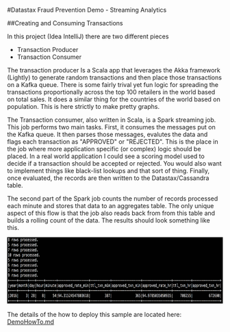 #Datastax Fraud Prevention Demo - Streaming Analytics

##Creating and Consuming Transactions

In this project (Idea IntelliJ) there are two different pieces
   
* Transaction Producer
* Transaction Consumer

The transaction producer Is a Scala app that leverages the Akka framework (Lightly) to generate random transactions and then place those transactions on a Kafka queue. There is some fairly trival yet fun logic for spreading the transactions proportionally across the top 100 retailers in the world based on total sales. It does a similar thing for the countries of the world based on population. This is here strictly to make pretty graphs.

The Transaction consumer, also written in Scala, is a Spark streaming job. This job performs two main tasks. First, it consumes  the messages put on the Kafka queue. It then parses those messages, evalutes the data and flags each transaction as "APPROVED" or "REJECTED". This is the place in the job where more application specific (or complex) logic should be placed. In a real world application I could see a scoring model used to decide if a transaction should be accepted or rejected. You would also want to implement things like black-list lookups and that sort of thing. Finally, once evaluated, the records are then written to the Datastax/Cassandra table.

The second part of the Spark job counts the number of records processed each minute and stores that data to an aggregates table. The only unique aspect of this flow is that the job also reads back from from this table and builds a rolling count of the data. The results should look something like this.

<p align="left">
  <img src="TransCount.png" width="714" height="155" />
</p>

The details of the how to deploy this sample are located here: [DemoHowTo.md](DemoHowTo.md)
    
